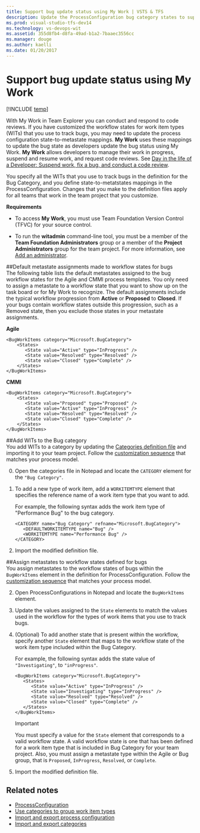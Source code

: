 ```yaml
---
title: Support bug update status using My Work | VSTS & TFS
description: Update the ProcessConfiguration bug category states to support code review requests working from Visual Studio   
ms.prod: visual-studio-tfs-dev14
ms.technology: vs-devops-wit
ms.assetid: 355d8fb4-d8fa-49ad-b1a2-7baaec3556cc
ms.manager: douge
ms.author: kaelli
ms.date: 01/20/2017
---
```

# Support bug update status using My Work  

[!INCLUDE [temp](../_shared/customization-phase-0-and-1-plus-version-header.md)] 

With My Work in Team Explorer you can conduct and respond to code reviews. If you have customized the workflow states for work item types (WITs) that you use to track bugs, you may need to update the process configuration state-to-metastate mappings. **My Work** uses these mappings to update the bug state as developers update the bug status using My Work. **My Work** allows developers to manage their work in progress, suspend and resume work, and request code reviews. See [Day in the life of a Developer: Suspend work, fix a bug, and conduct a code review](../../tfvc/day-life-alm-developer-suspend-work-fix-bug-conduct-code-review.md).  
  
 You specify all the WITs that you use to track bugs in the definition for the Bug Category, and you define state-to-metatstates mappings in the ProcessConfiguration. Changes that you make to the definition files apply for all teams that work in the team project that you customize.  
  
 **Requirements**  
  
-   To access **My Work**, you must use Team Foundation Version Control (TFVC) for your source control.   
  
-   To run the **witadmin** command-line tool, you must be a member of the **Team Foundation Administrators** group or a member of the **Project Administrators** group for the team project. For more information, see [Add an administrator](../../security/set-project-collection-level-permissions.md).  
  
<a name="default"></a> 
##Default metastate assignments made to workflow states for bugs  
 The following table lists the default metastates assigned to the bug workflow states for the Agile and CMMI process templates.  You only need to assign a metastate to a workflow state that you want to show up on the task board or for My Work to recognize. The default assignments include the typical workflow progression from **Active** or **Proposed** to **Closed**. If your bugs contain workflow states outside this progression, such as a Removed state, then you exclude those states in your metastate assignments.  
  
**Agile**  
 
```
<BugWorkItems category="Microsoft.BugCategory">
    <States>
       <State value="Active" type="InProgress" />
       <State value="Resolved" type="Resolved" />
       <State value="Closed" type="Complete" />
    </States>
</BugWorkItems>
```

**CMMI**
```
<BugWorkItems category="Microsoft.BugCategory">
    <States>
       <State value="Proposed" type="Proposed" />
       <State value="Active" type="InProgress" />
       <State value="Resolved" type="Resolved" />
       <State value="Closed" type="Complete" />
    </States>
</BugWorkItems>
``` 
  
<a name="add"></a> 

##Add WITs to the Bug category  
You add WITs to a category by updating the [Categories definition file](categories-xml-element-reference.md) and importing it to your team project. Follow the [customization sequence](../customize/customize-work.md) that matches your process model. 
 
<!--- 
1.  To run the **witadmin** command-line tool, open a Command Prompt window where either Visual Studio or Team Explore  is installed and enter:  
  
    ```  
    cd %programfiles%\Microsoft Visual Studio 14.0\Common7\IDE  
    ```  
  
     On a 64-bit edition of Windows, replace **%programfiles%** with **%programfiles(x86)%**.  
  
2.  Type the following command, and substitute your data for the arguments that are shown here, where *CollectionURL* specifies the URL of a team project collection, *ProjectName* specifies the name of a team project defined within the collection, and *DirectoryPath* specifies the name and location for the file to export. Then choose Enter.  
  
    ```  
    witadmin exportcategories /collection:CollectionURL /p:ProjectName /f:"DirectoryPath\categories.xml"  
    ```  
-->  
0.  Open the categories file in Notepad and locate the `CATEGORY` element for the `"Bug Category"`.  
  
0.  To add a new type of work item, add a `WORKITEMTYPE` element that specifies the reference name of a work item type that you want to add.  
  
     For example, the following syntax adds the work item type of "Performance Bug" to the bug category.  
  
    ```  
    <CATEGORY name="Bug Category" refname="Microsoft.BugCategory">  
       <DEFAULTWORKITEMTYPE name="Bug" />  
       <WORKITEMTYPE name="Performance Bug" />  
    </CATEGORY>  
    ```  
  
0.  Import the modified definition file.  

<!---   
    ```  
    witadmin importcategories /collection:CollectionURL /p:ProjectName /f:"DirectoryPath\categories.xml"  
    ```  
  
-->  

<a name="assign"></a> 
##Assign metastates to workflow states defined for bugs  
 You assign metastates to the workflow states of bugs within the `BugWorkItems` element in the definition for ProcessConfiguration. Follow the [customization sequence](../customize/customize-work.md) that matches your process model. 
 
<!---  
1.  From the Command Prompt window for **witadmin**, type the following command and substitute your data for the arguments that are shown here, where *CollectionURL* specifies the URL of a team project collection, *ProjectName* specifies the name of a team project defined within the collection, and *DirectoryPath* specifies the name and location for the file to export. Then choose Enter.  
  
    ```  
    witadmin exportprocessconfig /collection:CollectionURL /p:ProjectName /f:"DirectoryPath\ProcessConfiguration.xml"  
    ```  
-->   
2.  Open ProcessConfigurations in Notepad and locate the `BugWorkItems` element.  
  
3.  Update the values assigned to the `State` elements to match the values used in the workflow for the types of work items that you use to track bugs.  
  
4.  (Optional) To add another state that is present within the workflow, specify another `State` element that maps to the workflow state of the work item type included within the Bug Category.  
  
     For example, the following syntax adds the state value of `"Investigating"`, to `"inProgress"`.  
  
    ```  
    <BugWorkItems category="Microsoft.BugCategory">  
       <States>  
          <State value="Active" type="InProgress" />  
          <State value="Investigating" type="InProgress" />  
          <State value="Resolved" type="Resolved" />  
          <State value="Closed" type="Complete" />  
       </States>  
    </BugWorkItems>  
    ```  
  
    > [!IMPORTANT]  
    > You must specify a value for the `State` element that corresponds to a valid workflow state. A valid workflow state is one that has been defined for a work item type that is included in Bug Category for your team project. Also, you must assign a metastate type within the Agile or Bug group, that is `Proposed`, `InProgress`, `Resolved`, or `Complete`.  
  
5.  Import the modified definition file.  

<!---   
    ```  
    witadmin importprocessconfig /collection:CollectionURL /p:ProjectName /f:"DirectoryPath\ProcessConfiguration.xml"  
    ```  
 
--> 
 
## Related notes
-  [ProcessConfiguration](process-configuration-xml-element.md)   
-  [Use categories to group work item types](use-categories-to-group-work-item-types.md)
-  [Import and export process configuration](../reference/witadmin/witadmin-import-export-process-configuration.md)
-  [Import and export categories](../reference/witadmin/witadmin-import-export-categories.md)